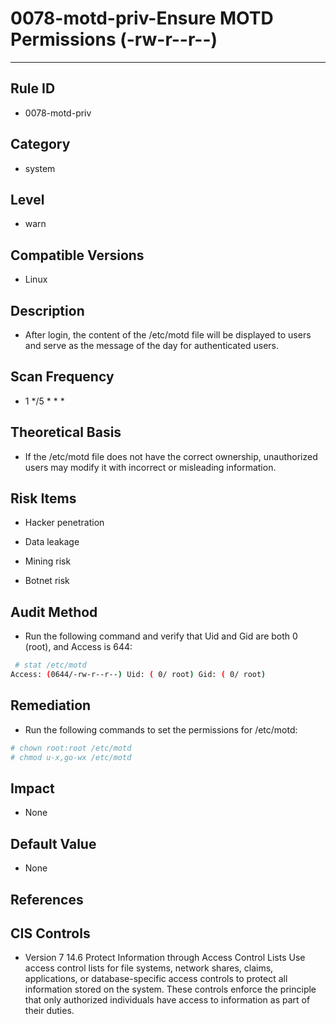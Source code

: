 # 0078-motd-priv-Ensure MOTD Permissions (-rw-r--r--)
---

## Rule ID

- 0078-motd-priv


## Category

- system


## Level

- warn


## Compatible Versions

- Linux


## Description

- After login, the content of the /etc/motd file will be displayed to users and serve as the message of the day for authenticated users.


## Scan Frequency

- 1 */5 * * *


## Theoretical Basis

- If the /etc/motd file does not have the correct ownership, unauthorized users may modify it with incorrect or misleading information.


## Risk Items

- Hacker penetration

- Data leakage

- Mining risk

- Botnet risk


## Audit Method

- Run the following command and verify that Uid and Gid are both 0 (root), and Access is 644:

```bash
 # stat /etc/motd
Access: (0644/-rw-r--r--) Uid: ( 0/ root) Gid: ( 0/ root)
```


## Remediation

- Run the following commands to set the permissions for /etc/motd:
```bash
# chown root:root /etc/motd
# chmod u-x,go-wx /etc/motd
```


## Impact

- None


## Default Value

- None


## References


## CIS Controls

- Version 7
14.6 Protect Information through Access Control Lists
    Use access control lists for file systems, network shares, claims, applications, or database-specific access controls to protect all information stored on the system. These controls enforce the principle that only authorized individuals have access to information as part of their duties.